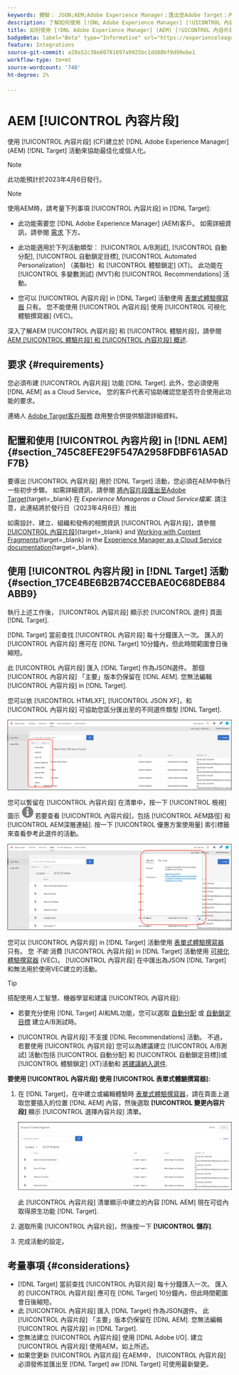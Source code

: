 ```yaml
---
keywords: 體驗； JSON;AEM;Adobe Experience Manager；匯出至Adobe Target；內容片段；片段；CF;CF
description: 了解如何使用 [!DNL Adobe Experience Manager] [!UICONTROL 內容片段] in [!DNL Adobe Target] 活動。
title: 如何使用 [!DNL Adobe Experience Manager] (AEM) [!UICONTROL 內容片段]?
badgeBeta: label="Beta" type="Informative" url="https://experienceleague.adobe.com/docs/target/using/introduction/intro.html#beta newtab=true" tooltip="What are Target Beta release features?"
feature: Integrations
source-git-commit: a29a52c38e80781697a9925bc1dd88bf9d99ebe1
workflow-type: tm+mt
source-wordcount: '748'
ht-degree: 2%

---
```


# AEM [!UICONTROL 內容片段]

使用 [!UICONTROL 內容片段] (CF)建立於 [!DNL Adobe Experience Manager] (AEM) [!DNL Target] 活動來協助最佳化或個人化。

>[!NOTE]
>
>此功能預計於2023年4月6日發行。


>[!NOTE]
>
>使用AEM時，請考量下列事項 [!UICONTROL 內容片段] in [!DNL Target]:
> 
>* 此功能需要您 [!DNL Adobe Experience Manager] (AEM)客戶。 如需詳細資訊，請參閱 [需求](#section_AE6F0971E1574B3AA324003599B96E5A) 下方。
>
>* 此功能適用於下列活動類型： [!UICONTROL A/B測試], [!UICONTROL 自動分配], [!UICONTROL 自動鎖定目標], [!UICONTROL Automated Personalization] （美聯社）和 [!UICONTROL 體驗鎖定] (XT)。 此功能在 [!UICONTROL 多變數測試] (MVT)和 [!UICONTROL Recommendations] 活動。
>
>* 您可以 [!UICONTROL 內容片段] in [!DNL Target] 活動使用 [表單式體驗撰寫器](/help/main/c-experiences/form-experience-composer.md) 只有。 您不能使用 [!UICONTROL 內容片段] 使用 [!UICONTROL 可視化體驗撰寫器] (VEC)。


深入了解AEM [!UICONTROL 內容片段] 和 [!UICONTROL 體驗片段]，請參閱 [AEM [!UICONTROL 體驗片段] 和 [!UICONTROL 內容片段] 概述](/help/main/c-integrating-target-with-mac/aem/aem-experience-and-content-fragments.md).

## 要求 {#requirements}

您必須布建 [!UICONTROL 內容片段] 功能 [!DNL Target]. 此外，您必須使用 [!DNL AEM] as a Cloud Service。 您的客戶代表可協助確認您是否符合使用此功能的要求。

連絡人 [Adobe Target客戶服務](/help/main/cmp-resources-and-contact-information.md#reference_ACA3391A00EF467B87930A450050077C) 啟用整合併提供驗證詳細資料。

## 配置和使用 [!UICONTROL 內容片段] in [!DNL AEM] {#section_745C8EFE29F547A2958FDBF61A5ADF7B}

要導出 [!UICONTROL 內容片段] 用於 [!DNL Target] 活動，您必須在AEM中執行一些初步步驟。 如需詳細資訊，請參閱 [將內容片段匯出至Adobe Target](https://experienceleague.adobe.com/docs/experience-manager-cloud-service/content/sites/integrations/content-fragments-target.html){target=_blank} 在 *Experience Manageras a Cloud Service檔案*. 請注意，此連結將於發行日（2023年4月6日）推出

如需設計、建立、組織和發佈的相關資訊 [!UICONTROL 內容片段]，請參閱 [[!UICONTROL 內容片段]](https://experienceleague.adobe.com/docs/experience-manager-cloud-service/content/sites/authoring/fundamentals/content-fragments.html?lang=en){target=_blank} and [Working with Content Fragments](https://experienceleague.adobe.com/docs/experience-manager-cloud-service/content/sites/administering/content-fragments/content-fragments.html){target=_blank} in the [Experience Manager as a Cloud Service documentation](https://experienceleague.adobe.com/docs/experience-manager-cloud-service/content/home.html){target=_blank}.

## 使用 [!UICONTROL 內容片段] in [!DNL Target] 活動 {#section_17CE4BE6B2B74CCEBAE0C68DEB84ABB9}

執行上述工作後， [!UICONTROL 內容片段] 顯示於 [!UICONTROL 選件] 頁面 [!DNL Target].

[!DNL Target] 當前查找 [!UICONTROL 內容片段] 每十分鐘匯入一次。 匯入的 [!UICONTROL 內容片段] 應可在 [!DNL Target] 10分鐘內，但此時間範圍會日後縮短。

此 [!UICONTROL 內容片段] 匯入 [!DNL Target] 作為JSON選件。 那個 [!UICONTROL 內容片段] 「主要」版本仍保留在 [!DNL AEM]. 您無法編輯 [!UICONTROL 內容片段] in [!DNL Target].

您可以依 [!UICONTROL HTMLXF], [!UICONTROL JSON XF]，和 [!UICONTROL 內容片段] 可協助您區分匯出至的不同選件類型 [!DNL Target].

![依內容片段類型篩選：HTML或JSON（在Target UI中）](/help/main/c-integrating-target-with-mac/aem/assets/fragment-types.png)

您可以暫留在 [!UICONTROL 內容片段] 在清單中，按一下 [!UICONTROL 檢視] 圖示 ![資訊圖示](/help/main/c-integrating-target-with-mac/aem/assets/icon-info.png) 若要查看 [!UICONTROL 內容片段]，包括 [!UICONTROL AEM路徑] 和 [!UICONTROL AEM深層連結]. 按一下 [!UICONTROL 優惠方案使用量] 索引標籤來查看參考此選件的活動。

![內容片段資訊快顯視窗](/help/main/c-integrating-target-with-mac/aem/assets/cf-info-popup.png)

您可以 [!UICONTROL 內容片段] in [!DNL Target] 活動使用 [表單式體驗撰寫器](/help/main/c-experiences/form-experience-composer.md) 只有。 您 *不能* 消費 [!UICONTROL 內容片段] in [!DNL Target] 活動使用 [可視化體驗撰寫器](/help/main/c-experiences/c-visual-experience-composer/visual-experience-composer.md) (VEC)。 [!UICONTROL 內容片段] 在中匯出為JSON [!DNL Target] 和無法用於使用VEC建立的活動。

>[!TIP]
>
>搭配使用人工智慧、機器學習和建議 [!UICONTROL 內容片段]:
>
>* 若要充分使用 [!DNL Target] AI和ML功能，您可以選取 [自動分配](/help/main/c-activities/automated-traffic-allocation/automated-traffic-allocation.md#concept_A1407678796B4C569E94CBA8A9F7F5D4) 或 [自動鎖定目標](/help/main/c-activities/auto-target/auto-target-to-optimize.md) 建立A/B測試時。
>
>* [!UICONTROL 內容片段] 不支援 [!DNL Recommendations] 活動。 不過，若要使用 [!UICONTROL 內容片段] 您可以為建議建立 [!UICONTROL A/B測試] 活動(包括 [!UICONTROL 自動分配] 和 [!UICONTROL 自動鎖定目標])或 [!UICONTROL 體驗鎖定] (XT)活動和 [將建議納入選件](/help/main/c-recommendations/recommendations-as-an-offer.md).


**要使用 [!UICONTROL 內容片段] 使用 [!UICONTROL 表單式體驗撰寫器]:**

1. 在 [!DNL Target]，在中建立或編輯體驗時 [表單式體驗撰寫器](/help/main/c-experiences/form-experience-composer.md#task_FAC842A6535045B68B4C1AD3E657E56E)，請在頁面上選取您要插入的位置 [!DNL AEM] 內容，然後選取 **[!UICONTROL 變更內容片段]** 顯示 [!UICONTROL 選擇內容片段] 清單。

   ![content_fragment_list影像](/help/main/c-integrating-target-with-mac/aem/assets/choose-content-fragment.png)

   此 [!UICONTROL 內容片段] 清單顯示中建立的內容 [!DNL AEM] 現在可從內取得原生功能 [!DNL Target].

1. 選取所需 [!UICONTROL 內容片段]，然後按一下 **[!UICONTROL 儲存]**.
1. 完成活動的設定。

## 考量事項 {#considerations}

* [!DNL Target] 當前查找 [!UICONTROL 內容片段] 每十分鐘匯入一次。 匯入的 [!UICONTROL 內容片段] 應可在 [!DNL Target] 10分鐘內，但此時間範圍會日後縮短。
* 此 [!UICONTROL 內容片段] 匯入 [!DNL Target] 作為JSON選件。 此 [!UICONTROL 內容片段] 「主要」版本仍保留在 [!DNL AEM]. 您無法編輯 [!UICONTROL 內容片段] in [!DNL Target].
* 您無法建立 [!UICONTROL 內容片段] 使用 [!DNL Adobe I/O]. 建立 [!UICONTROL 內容片段] 使用AEM，如上所述。
* 如果您更新 [!UICONTROL 內容片段] 在AEM中， [!UICONTROL 內容片段] 必須發佈並匯出至 [!DNL Target] aw [!DNL Target] 可使用最新變更。
